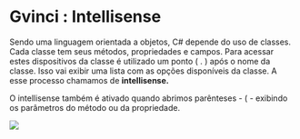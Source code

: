 # Gvinci : Intellisense

Sendo uma linguagem orientada a objetos, C\# depende do uso de classes. Cada classe tem seus métodos, propriedades e campos. Para acessar estes dispositivos da classe é utilizado um ponto \( . \) após o nome da classe. Isso vai exibir uma lista com as opções disponíveis da classe. A esse processo chamamos de **intellisense.**

O intellisense também é ativado quando abrimos parênteses -  \(  -  exibindo os parâmetros do método ou da propriedade.

![](http://www.gvinci.com.br/manual/intellisense-novo.png)

